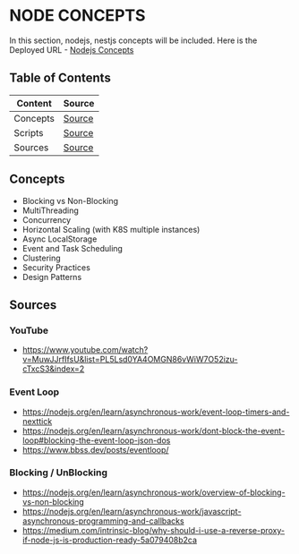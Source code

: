# NODE CONCEPTS

In this section, nodejs, nestjs concepts will be included. Here is the Deployed URL - [Nodejs Concepts](https://nodejs-concepts.onrender.com)

## Table of Contents

| Content  | Source                                |
| -------- | ------------------------------------- |
| Concepts | [Source](#concepts)                   |
| Scripts  | [Source](./documentations/scripts.md) |
| Sources  | [Source](#sources)                    |

## Concepts

- Blocking vs Non-Blocking
- MultiThreading
- Concurrency
- Horizontal Scaling (with K8S multiple instances)
- Async LocalStorage
- Event and Task Scheduling
- Clustering
- Security Practices
- Design Patterns

## Sources

### YouTube

- https://www.youtube.com/watch?v=MuwJJrfIfsU&list=PL5Lsd0YA4OMGN86vWiW7O52izu-cTxcS3&index=2

### Event Loop

- https://nodejs.org/en/learn/asynchronous-work/event-loop-timers-and-nexttick
- https://nodejs.org/en/learn/asynchronous-work/dont-block-the-event-loop#blocking-the-event-loop-json-dos
- https://www.bbss.dev/posts/eventloop/

### Blocking / UnBlocking

- https://nodejs.org/en/learn/asynchronous-work/overview-of-blocking-vs-non-blocking
- https://nodejs.org/en/learn/asynchronous-work/javascript-asynchronous-programming-and-callbacks
- https://medium.com/intrinsic-blog/why-should-i-use-a-reverse-proxy-if-node-js-is-production-ready-5a079408b2ca
